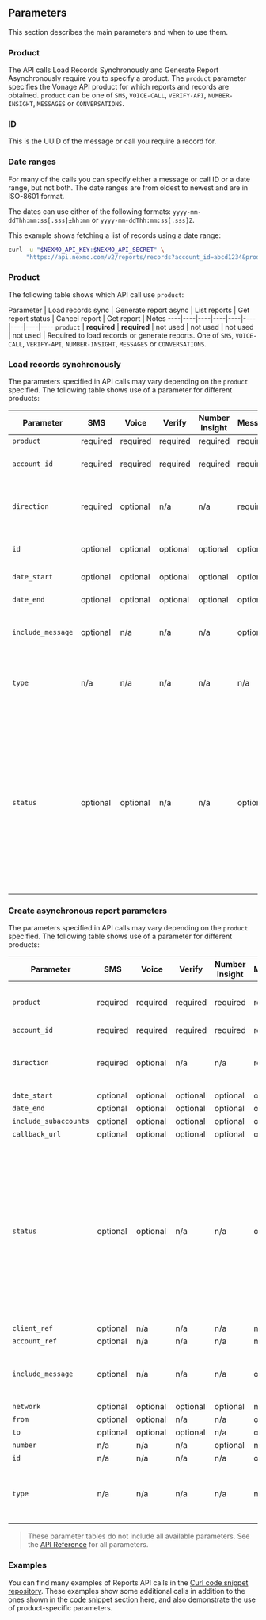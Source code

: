 ## Parameters

This section describes the main parameters and when to use them.

### Product

The API calls Load Records Synchronously and Generate Report Asynchronously require you to specify a product. The `product` parameter specifies the Vonage API product for which reports and records are obtained. `product` can be one of `SMS`, `VOICE-CALL`, `VERIFY-API`, `NUMBER-INSIGHT`, `MESSAGES` or `CONVERSATIONS`.

### ID

This is the UUID of the message or call you require a record for.

### Date ranges

For many of the calls you can specify either a message or call ID or a date range, but not both. The date ranges are from oldest to newest and are in ISO-8601 format.

The dates can use either of the following formats: `yyyy-mm-ddThh:mm:ss[.sss]±hh:mm` or `yyyy-mm-ddThh:mm:ss[.sss]Z`.

This example shows fetching a list of records using a date range:

```sh
curl -u "$NEXMO_API_KEY:$NEXMO_API_SECRET" \
     "https://api.nexmo.com/v2/reports/records?account_id=abcd1234&product=MESSAGES&direction=outbound&date_start=2020-06-04T00:01:00Z&date_end=2020-06-04T00:02:00Z"
```

### Product

The following table shows which API call use `product`:

Parameter | Load records sync | Generate report async | List reports | Get report status | Cancel report | Get report | Notes
----|----|----|----|----|----|----|----|----
`product` | **required** | **required** | not used | not used | not used | not used | Required to load records or generate reports. One of `SMS`, `VOICE-CALL`, `VERIFY-API`, `NUMBER-INSIGHT`, `MESSAGES` or `CONVERSATIONS`.

### Load records synchronously

The parameters specified in API calls may vary depending on the `product` specified. The following table shows use of a parameter for different products:

Parameter | SMS | Voice | Verify | Number Insight | Messages | Conversations | Description |
----------|-----|-------|--------|----------------|----------|---------------|-------------|
`product` | required | required | required | required | required | required |
`account_id` | required | required | required | required | required | required | Account to obtain records for.
`direction` | required | optional | n/a | n/a | required | n/a | Direction of messages or call. Can be `inbound` or `outbound`. |
`id` | optional | optional | optional | optional | optional | optional | Invalid if date range specified. |
`date_start` | optional | optional | optional | optional | optional | optional | Invalid if `id` specified. |
`date_end` | optional | optional | optional | optional | optional | optional | Invalid if `id` specified. |
`include_message` | optional | n/a | n/a | n/a | optional | n/a | If `true` include the body of the text message.
`type` | n/a | n/a | n/a | n/a | n/a | required | For `CONVERSATIONS` only. Can be `ip-voice` or `cs-custom-event`. |
`status` | optional | optional | n/a | n/a | optional | n/a | Checks for records with specified status. For example `delivered` (for messages) or `answered` (for a voice call). For report status checking it may be `SUCCESS` or one of the other supported values. |

### Create asynchronous report parameters

The parameters specified in API calls may vary depending on the `product` specified. The following table shows use of a parameter for different products:

Parameter | SMS | Voice | Verify | Number Insight | Messages | Conversations | Description |
----------|-----|-------|--------|----------------|----------|---------------|-------------|
`product` | required | required | required | required | required | required | Required to load records or generate reports. |
`account_id` | required | required | required | required | required | required |
`direction` | required | optional | n/a | n/a | required | n/a | Direction of messages or call. Can be `inbound` or `outbound`. |
`date_start` | optional | optional | optional | optional | optional | optional |
`date_end` | optional | optional | optional | optional | optional | optional |
`include_subaccounts` | optional | optional | optional | optional | optional | optional |
`callback_url` | optional | optional | optional | optional | optional | optional |
`status` | optional | optional | n/a | n/a | optional | optional | Checks for records with specified status. For example `delivered` (for messages) or `answered` (for a voice call). For report status checking it may be `SUCCESS` or one of the other supported values. |
`client_ref` | optional | n/a | n/a | n/a | n/a | n/a |
`account_ref` | optional | n/a | n/a | n/a | n/a | n/a |
`include_message` | optional | n/a | n/a | n/a | optional | n/a | If `true`, the body of the message will be included in the response. |
`network` | optional | optional | optional | optional | n/a | n/a |
`from` | optional | optional | n/a | n/a | optional | n/a |
`to` | optional | optional | optional | n/a | optional | n/a |
`number` | n/a | n/a | n/a | optional | n/a | n/a |
`id` | n/a | n/a | n/a | n/a | optional | n/a |
`type` | n/a | n/a | n/a | n/a | n/a | required | For `CONVERSATIONS` only. Can be `ip-voice` or `cs-custom-event`.

> These parameter tables do not include all available parameters. See the [API Reference](/api/reports) for all parameters.

### Examples

You can find many examples of Reports API calls in the [Curl code snippet repository](https://github.com/Nexmo/nexmo-curl-code-snippets). These examples show some additional calls in addition to the ones shown in the [code snippet section](/reports/code-snippets/before-you-begin) here, and also demonstrate the use of product-specific parameters.
